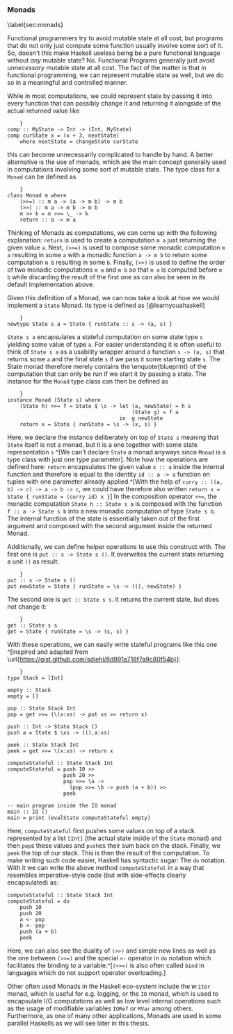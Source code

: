 ### Monads

\label{sec:monads}

Functional programmers try to avoid mutable state at all cost, but programs
that do not only just compute some function usually involve some sort of it.
So, doesn't this make Haskell useless being be a
pure functional language without *any* mutable state?
No. Functional Programs generally just avoid *unnecessary* mutable state at all cost.
The fact of the matter is that in functional programming, we can represent
mutable state as well, but we do so in a meaningful and controlled manner.

While in most computations, we could represent state
by passing it into every function that can possibly change it
and returning it alongside of the actual returned value like

~~~~ {.haskell
    }
comp :: MyState -> Int -> (Int, MyState)
comp curState x = (x + 3, nextState) 
    where nextState = changeState curState
~~~~

this can become unnecessarily complicated to handle by hand. A better
alternative is the use of monads, which are the main concept
generally used in computations involving some sort of mutable state.
The type class for a `Monad` can be defined as

~~~~ {.haskell
    }
class Monad m where
    (>>=) :: m a -> (a -> m b) -> m b
    (>>) :: m a -> m b -> m b
    m >> k = m >>= \_ -> k
    return :: a -> m a
~~~~

Thinking of Monads as computations, we can come up with the following
explanation: `return` is used to create a computation `m a` just returning
the given value `a`. 
Next, `(>>=)` is used to compose some monadic computation `m a`
resulting in some `a` with a monadic function `a -> m b` to return
some computation `m b` resulting in some `b`. Finally, `(>>)` is used to
define the order of two monadic computations `m a` and `m b` so that
`m a` is computed before `m b` while discarding the result of the first one as can
also be seen in its default implementation above.

Given this definition of a Monad, we can now take a look at how we would implement
a `State` Monad.
Its type is defined as [@learnyouahaskell]

~~~~ {.haskell
    }
newtype State s a = State { runState :: s -> (a, s) }  
~~~~

`State s a` encapsulates a stateful computation
on some state type `s` yielding some value of type `a`. For easier understanding
it is often useful to think of `State s a` as a usability wrapper around a
function `s -> (a, s)` that returns some `a` and the final state `s`
if we pass it some starting state `s`. The State 
monad therefore merely contains the \enquote{blueprint} of the computation that can
only be run if we start it by passing a state.
The instance for the `Monad` type class can then be defined as

~~~~ {.haskell
    }
instance Monad (State s) where
    (State h) >>= f = State $ \s -> let (a, newState) = h s  
                                        (State g) = f a  
                                    in  g newState
    return x = State { runState = \s -> (x, s) }   
~~~~

Here, we declare the instance deliberately on top of `State s` meaning that `State` itself
is not a monad, but it is a one together with some state representation `s` ^[We can't
declare `State` a monad anyways since `Monad` is a type class with just one type parameter].
Note how the operations are defined here: `return` encapsulates the given value `x :: a`
inside the internal function and therefore is equal to the identity `id :: a -> a` function on tuples
with one parameter already applied.^[With the help of `curry :: ((a, b) -> c) -> a -> b -> c`,
we could have therefore also written `return x = State { runState = (curry id) x }`]
In the composition operator `>>=`, the monadic computation 
`State h :: State s a` is composed with the function `f :: a -> State s b` into
a new monadic computation of type `State s b`. The internal function of the state
is essentially taken out of the first argument and composed with the second
argument inside the returned Monad.

Additionally, we can define helper operations to use
this construct with. The first one is `put :: s -> State s ()`. It overwrites the
current state returning a unit `()` as result:

~~~~ {.haskell
    }
put :: s -> State s ()
put newState = State { runState = \s -> ((), newState) }
~~~~

The second one is `get :: State s s`. It returns the current state, but
does not change it:

~~~~ {.haskell
    }
get :: State s s
get = State { runState = \s -> (s, s) }
~~~~

With these operations, we can easily write stateful programs like this one
^[inspired and adapted from
\url{https://gist.github.com/sdiehl/8d991a718f7a9c80f54b}]:

~~~~ {.haskell
    }
type Stack = [Int]

empty :: Stack
empty = []

pop :: State Stack Int
pop = get >>= (\(x:xs) -> put xs >> return x)

push :: Int -> State Stack ()
push a = State $ \xs -> ((),a:xs)

peek :: State Stack Int
peek = get >>= \(x:xs) -> return x

computeStateful :: State Stack Int
computeStateful = push 10 >>
                  push 20 >>
                  pop >>= \a ->
                    (pop >>= \b -> push (a + b)) >>
                  peek 

-- main program inside the IO monad          
main :: IO ()
main = print (evalState computeStateful empty)      
~~~~

Here, `computeStateful` first pushes some values on top of a stack represented by a list
`[Int]` (the actual state inside of the `State` monad) and then `pop`s these values and `push`es their sum
back on the stack. Finally, we `peek` the top of our stack. This is then the result of the computation.
To make writing such code easier, Haskell has syntactic sugar: The `do` notation.
With it we can write the above method `computeStateful` in a way that resembles
imperative-style code (but with side-effects clearly encapsulated) as:

~~~~ {.haskell}
computeStateful :: State Stack Int
computeStateful = do
    push 10
    push 20
    a <- pop
    b <- pop
    push (a + b)
    peek 
~~~~

Here, we can also see the duality of `(>>)` and simple new lines as well as the one
between `(>>=)` and the special `<-` operator in `do` notation which facilitates the 
binding to a variable.^[`(>>=)` is also often called `bind` in languages which do not support
operator overloading.]

Other often used Monads in the Haskell eco-system include the `Writer` monad, which is
useful for e.g. logging, or the `IO` monad, which is
used to encapsulate I/O computations as well as low level internal operations
such as the usage of modifiable variables `IORef` or `MVar` among others.
Furthermore, as one of many other applications,
Monads are used in some parallel Haskells as we will see later in this thesis.
